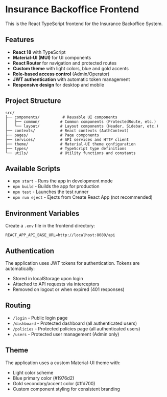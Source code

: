 # Insurance Backoffice Frontend

This is the React TypeScript frontend for the Insurance Backoffice System.

## Features

- **React 18** with TypeScript
- **Material-UI (MUI)** for UI components
- **React Router** for navigation and protected routes
- **Custom theme** with light colors, blue and gold accents
- **Role-based access control** (Admin/Operator)
- **JWT authentication** with automatic token management
- **Responsive design** for desktop and mobile

## Project Structure

```
src/
├── components/          # Reusable UI components
│   ├── common/         # Common components (ProtectedRoute, etc.)
│   └── layout/         # Layout components (Header, Sidebar, etc.)
├── contexts/           # React contexts (AuthContext)
├── pages/              # Page components
├── services/           # API services and HTTP client
├── theme/              # Material-UI theme configuration
├── types/              # TypeScript type definitions
└── utils/              # Utility functions and constants
```

## Available Scripts

- `npm start` - Runs the app in development mode
- `npm build` - Builds the app for production
- `npm test` - Launches the test runner
- `npm run eject` - Ejects from Create React App (not recommended)

## Environment Variables

Create a `.env` file in the frontend directory:

```
REACT_APP_API_BASE_URL=http://localhost:8080/api
```

## Authentication

The application uses JWT tokens for authentication. Tokens are automatically:
- Stored in localStorage upon login
- Attached to API requests via interceptors
- Removed on logout or when expired (401 responses)

## Routing

- `/login` - Public login page
- `/dashboard` - Protected dashboard (all authenticated users)
- `/policies` - Protected policies page (all authenticated users)
- `/users` - Protected user management (Admin only)

## Theme

The application uses a custom Material-UI theme with:
- Light color scheme
- Blue primary color (#1976d2)
- Gold secondary/accent color (#ffd700)
- Custom component styling for consistent branding